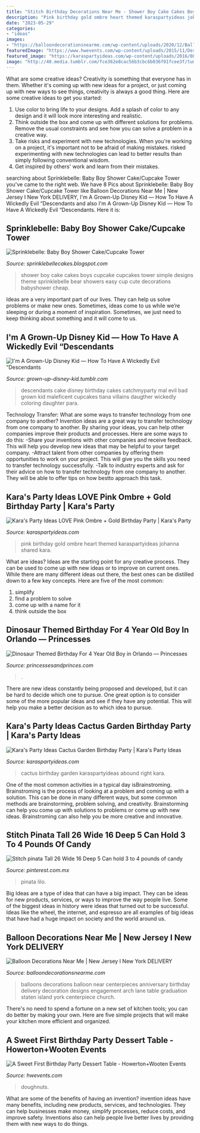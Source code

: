 ```yaml
---
title: "Stitch Birthday Decorations Near Me - Shower Boy Cake Cakes Boys Cupcake Cupcakes Tower Simple Designs Theme Sprinklebelle Bear Showers Easy Cup Cute Decorations Babyshower Cheap"
description: "Pink birthday gold ombre heart themed karaspartyideas johanna shared kara"
date: "2023-05-29"
categories:
- "ideas"
images:
- "https://balloondecorationsnearme.com/wp-content/uploads/2020/12/Balloons-Lane-h33-1.jpg"
featuredImage: "https://www.hwevents.com/wp-content/uploads/2015/11/Dessert_Table.jpg"
featured_image: "https://karaspartyideas.com/wp-content/uploads/2016/08/LOVE-Pink-Ombre-Gold-Birthday-Party-via-Karas-Party-Ideas-KarasPartyIdeas.com5_.jpg"
image: "http://40.media.tumblr.com/fce362e8cac56b3cbc6b036f01fcee3f/tumblr_inline_nwdyfktkBK1t35w55_1280.jpg"
---
```



What are some creative ideas?
Creativity is something that everyone has in them. Whether it's coming up with new ideas for a project, or just coming up with new ways to see things, creativity is always a good thing. Here are some creative ideas to get you started: 
1) Use color to bring life to your designs. Add a splash of color to any design and it will look more interesting and realistic. 
2) Think outside the box and come up with different solutions for problems. Remove the usual constraints and see how you can solve a problem in a creative way. 
3) Take risks and experiment with new technologies. When you're working on a project, it's important not to be afraid of making mistakes. risked experimenting with new technologies can lead to better results than simply following conventional wisdom. 
4) Get inspired by others' work and learn from their mistakes.

	

		
searching about Sprinklebelle: Baby Boy Shower Cake/Cupcake Tower you've came to the right web. We have 8 Pics about Sprinklebelle: Baby Boy Shower Cake/Cupcake Tower like Balloon Decorations Near Me | New Jersey I New York DELIVERY, I&#039;m A Grown-Up Disney Kid — How To Have A Wickedly Evil “Descendants and also I&#039;m A Grown-Up Disney Kid — How To Have A Wickedly Evil “Descendants. Here it is:
		
    
## Sprinklebelle: Baby Boy Shower Cake/Cupcake Tower

<img loading=lazy src="http://3.bp.blogspot.com/-P3Fmyuwf6LY/TaoewPKO5uI/AAAAAAAAAwo/9ga8JPRX51o/s1600/DSCF5429.JPG" onerror="this.onerror=null;this.src='https://tse2.mm.bing.net/th?id=OIP.xQtUIWkGEnRMkM08cAwmFAHaJ4&amp;pid=15.1';" alt="Sprinklebelle: Baby Boy Shower Cake/Cupcake Tower">

_Source: sprinklebellecakes.blogspot.com_

>shower boy cake cakes boys cupcake cupcakes tower simple designs theme sprinklebelle bear showers easy cup cute decorations babyshower cheap. 

	

Ideas are a very important part of our lives. They can help us solve problems or make new ones. Sometimes, ideas come to us while we’re sleeping or during a moment of inspiration. Sometimes, we just need to keep thinking about something and it will come to us.

    
## I&#039;m A Grown-Up Disney Kid — How To Have A Wickedly Evil “Descendants

<img loading=lazy src="http://40.media.tumblr.com/fce362e8cac56b3cbc6b036f01fcee3f/tumblr_inline_nwdyfktkBK1t35w55_1280.jpg" onerror="this.onerror=null;this.src='https://tse2.mm.bing.net/th?id=OIP.wicJh63nEVqEcHHpbXFxcwHaMK&amp;pid=15.1';" alt="I&#039;m A Grown-Up Disney Kid — How To Have A Wickedly Evil “Descendants">

_Source: grown-up-disney-kid.tumblr.com_

>descendants cake disney birthday cakes catchmyparty mal evil bad grown kid maleficent cupcakes tiana villains daugther wickedly coloring daughter para. 

	

Technology Transfer: What are some ways to transfer technology from one company to another?
Invention ideas are a great way to transfer technology from one company to another. By sharing your ideas, you can help other companies improve their products and processes. Here are some ways to do this: 
-Share your inventions with other companies and receive feedback. This will help you develop new ideas that may be helpful to your target company.
-Attract talent from other companies by offering them opportunities to work on your project. This will give you the skills you need to transfer technology successfully.
-Talk to industry experts and ask for their advice on how to transfer technology from one company to another. They will be able to offer tips on how bestto approach this task.

    
## Kara&#039;s Party Ideas LOVE Pink Ombre + Gold Birthday Party | Kara&#039;s Party

<img loading=lazy src="https://karaspartyideas.com/wp-content/uploads/2016/08/LOVE-Pink-Ombre-Gold-Birthday-Party-via-Karas-Party-Ideas-KarasPartyIdeas.com5_.jpg" onerror="this.onerror=null;this.src='https://tse1.mm.bing.net/th?id=OIP.JeQeHQmooqdPDxQDOAhLnAHaJ3&amp;pid=15.1';" alt="Kara&#039;s Party Ideas LOVE Pink Ombre + Gold Birthday Party | Kara&#039;s Party">

_Source: karaspartyideas.com_

>pink birthday gold ombre heart themed karaspartyideas johanna shared kara. 

	

What are ideas?
Ideas are the starting point for any creative process. They can be used to come up with new ideas or to improve on current ones. While there are many different ideas out there, the best ones can be distilled down to a few key concepts. Here are five of the most common:
1. simplify
2. find a problem to solve
3. come up with a name for it
4. think outside the box

    
## Dinosaur Themed Birthday For 4 Year Old Boy In Orlando — Princesses

<img loading=lazy src="https://images.squarespace-cdn.com/content/v1/5a878a92017db29af1213b18/1570572235363-DI2WVIHFEOTGPTA5HI7Z/ke17ZwdGBToddI8pDm48kF9aEDQaTpZHfWEO2zppK7Z7gQa3H78H3Y0txjaiv_0fDoOvxcdMmMKkDsyUqMSsMWxHk725yiiHCCLfrh8O1z5QPOohDIaIeljMHgDF5CVlOqpeNLcJ80NK65_fV7S1UX7HUUwySjcPdRBGehEKrDf5zebfiuf9u6oCHzr2lsfYZD7bBzAwq_2wCJyqgJebgg/4+year+old+boy+birthday+party+-+dinosaur+theme+orlando+florida+(3).jpg" onerror="this.onerror=null;this.src='https://tse1.mm.bing.net/th?id=OIP.UH5pSwjc_z4BtM1veL1uwgHaFj&amp;pid=15.1';" alt="Dinosaur Themed Birthday For 4 Year Old Boy in Orlando — Princesses">

_Source: princessesandprinces.com_

>. 

	

There are new ideas constantly being proposed and developed, but it can be hard to decide which one to pursue. One great option is to consider some of the more popular ideas and see if they have any potential. This will help you make a better decision as to which idea to pursue.

    
## Kara&#039;s Party Ideas Cactus Garden Birthday Party | Kara&#039;s Party Ideas

<img loading=lazy src="https://karaspartyideas.com/wp-content/uploads/2018/04/Cactus-Garden-Birthday-Party-via-Karas-Party-Ideas-KarasPartyIdeas.com11.jpg" onerror="this.onerror=null;this.src='https://tse4.mm.bing.net/th?id=OIP.E9_zhSqH-4tOEMZgGlOyBwHaLH&amp;pid=15.1';" alt="Kara&#039;s Party Ideas Cactus Garden Birthday Party | Kara&#039;s Party Ideas">

_Source: karaspartyideas.com_

>cactus birthday garden karaspartyideas abound right kara. 

	

One of the most common activities in a typical day isBrainstroming. Brainstroming is the process of looking at a problem and coming up with a solution. This can be done in many different ways, but some common methods are brainstorming, problem solving, and creativity. Brainstorming can help you come up with solutions to problems or come up with new ideas. Brainstroming can also help you be more creative and innovative.

    
## Stitch Pinata Tall 26 Wide 16 Deep 5 Can Hold 3 To 4 Pounds Of Candy

<img loading=lazy src="https://i.pinimg.com/736x/d4/94/8b/d4948bd24fb54000a7d6c442008921f1.jpg" onerror="this.onerror=null;this.src='https://tse2.mm.bing.net/th?id=OIP.6lFrf5BLLWr9t4hAjA3NhwHaIn&amp;pid=15.1';" alt="Stitch pinata Tall 26 Wide 16 Deep 5 Can hold 3 to 4 pounds of candy">

_Source: pinterest.com.mx_

>pinata lilo. 

	

Big Ideas are a type of idea that can have a big impact. They can be ideas for new products, services, or ways to improve the way people live. Some of the biggest ideas in history were ideas that turned out to be successful. Ideas like the wheel, the internet, and espresso are all examples of big ideas that have had a huge impact on society and the world around us.

    
## Balloon Decorations Near Me | New Jersey I New York DELIVERY

<img loading=lazy src="https://balloondecorationsnearme.com/wp-content/uploads/2020/12/Balloons-Lane-h33-1.jpg" onerror="this.onerror=null;this.src='https://tse4.mm.bing.net/th?id=OIP.lmgHURO_kbp2meOkPyIM7wHaHa&amp;pid=15.1';" alt="Balloon Decorations Near Me | New Jersey I New York DELIVERY">

_Source: balloondecorationsnearme.com_

>balloons decorations balloon near centerpieces anniversary birthday delivery decoration designs engagement arch lane table graduation staten island york centerpiece church. 

	

There's no need to spend a fortune on a new set of kitchen tools; you can do better by making your own. Here are five simple projects that will make your kitchen more efficient and organized.

    
## A Sweet First Birthday Party Dessert Table - Howerton+Wooten Events

<img loading=lazy src="https://www.hwevents.com/wp-content/uploads/2015/11/Dessert_Table.jpg" onerror="this.onerror=null;this.src='https://tse3.mm.bing.net/th?id=OIP.sVvyzmmup1sejpTTDpJ_TgHaE8&amp;pid=15.1';" alt="A Sweet First Birthday Party Dessert Table - Howerton+Wooten Events">

_Source: hwevents.com_

>doughnuts. 

	

What are some of the benefits of having an invention?
invention ideas have many benefits, including new products, services, and technologies. They can help businesses make money, simplify processes, reduce costs, and improve safety. Inventions also can help people live better lives by providing them with new ways to do things.

